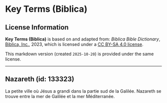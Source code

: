 # Key Terms (Biblica)

## License Information

**Key Terms (Biblica)** is based on and adapted from: _Biblica Bible Dictionary_, [Biblica, Inc.](https://www.biblica.com/), 2023, which is licensed under a [CC BY-SA 4.0 license](https://creativecommons.org/licenses/by-sa/4.0/legalcode.en).

This markdown version (created `2025-10-20`) is provided under the same license.



--------------------------------

## Nazareth (id: 133323)

La petite ville où Jésus a grandi dans la partie sud de la Galilée. Nazareth se trouve entre la mer de Galilée et la mer Méditerranée.


